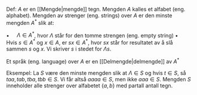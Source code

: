 Def:
$A$ er en [[Mengde|mengde]] tegn. Mengden $A$ kalles et alfabet (eng. alphabet). Mengden av strenger (eng. strings) over $A$ er den minste mengden $A^*$ slik at:

$\bullet\quad$ $\Lambda\in A^*$, hvor $\Lambda$ står for den tomme strengen (eng. empty string)
$\bullet\quad$ Hvis $s\in A^*$ og $x\in A$, er $sx\in A^*$, hvor $sx$ står for resultatet av å slå sammen $s$ og $x$. Vi skriver $s$ i stedet for $\Lambda s$.

Et språk (eng. language) over $A$ er en [[Delmengde|delmengde]] av $A^*$

Eksempel:
La $S$ være den minste mengden slik at $\Lambda\in S$ og hvis $t\in S$, så $taa,tab,tba,tbb\in S$. Vi får altså $aaaa\in S$, men ikke $aaa\in S$. Mengden $S$ inneholder alle strenger over alfabetet $\{a,b\}$ med partall antall tegn.